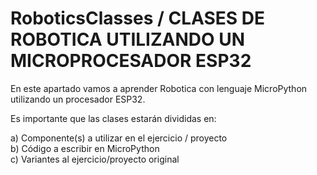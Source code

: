 # RoboticsClasses / CLASES DE ROBOTICA UTILIZANDO UN MICROPROCESADOR ESP32
En este apartado vamos a aprender Robotica con lenguaje MicroPython utilizando un procesador ESP32.

Es importante que las clases estarán divididas en:

  a) Componente(s) a utilizar en el ejercicio / proyecto   
  b) Código a escribir en MicroPython  
  c) Variantes al ejercicio/proyecto original  

  
